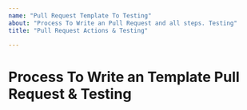```yaml
---
name: "Pull Request Template To Testing"
about: "Process To Write an Pull Request and all steps. Testing"
title: "Pull Request Actions & Testing"

---
```


# Process To Write an Template Pull Request & Testing